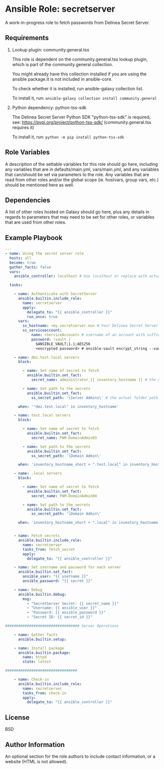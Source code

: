 Ansible Role: secretserver
=========

A work-in-progress role to fetch passwords from Delinea Secret Server.

Requirements
------------

1. Lookup plugin: community.general.tss
   
    This role is dependent on the community.general.tss lookup plugin, which is part of the community.general collection.

    You might already have this collection installed if you are using the ansible package.It is not included in ansible-core.

    To check whether it is installed, run ansible-galaxy collection list.

    To install it, run: `ansible-galaxy collection install community.general`

2. Python dependency: python-tss-sdk

    The Delinea Secret Server Python SDK "python-tss-sdk" is required, see: https://pypi.org/project/python-tss-sdk/
    (community.general.tss requires it)

    To install it, run: `python -m pip install python-tss-sdk`

Role Variables
--------------

A description of the settable variables for this role should go here, including any variables that are in defaults/main.yml, vars/main.yml, and any variables that can/should be set via parameters to the role. Any variables that are read from other roles and/or the global scope (ie. hostvars, group vars, etc.) should be mentioned here as well.

Dependencies
------------

A list of other roles hosted on Galaxy should go here, plus any details in regards to parameters that may need to be set for other roles, or variables that are used from other roles.

Example Playbook
----------------

```yaml
---
- name: Using the secret server role
  hosts: all
  become: true
  gather_facts: false
  vars:
    ansible_controller: localhost # Use localhost or replace with actual ansible controller

  tasks:

    - name: Authenticate with SecretServer
      ansible.builtin.include_role:
        name: secretserver
        apply:
          delegate_to: "{{ ansible_controller }}"
          run_once: true
      vars:
        ss_hostname: <my.secretserver.eu> # Your Delinea Secret Server hostname
        ss_serviceaccount:
            name: <ServiceAccount> # username of an account with sufficient permissions to access secrets
            password: !vault |
              $ANSIBLE_VAULT;1.1;AES256
              <encrypted password> # ansible-vault encrypt_string --vault-password-file /path/to/file

    - name: dmz.test.local servers
      block:

        - name: Set name of secret to fetch
          ansible.builtin.set_fact:
            secret_name: administrator_{{ inventory_hostname }} # the name of the secret to fetch from secret server

        - name: Set path to the secrets
          ansible.builtin.set_fact:
            ss_secret_path: '\Server Admins\' # the actual folder path as seen on the secret server web interface

      when: '"dmz.test.local" in inventory_hostname'

    - name: test.local servers
      block:

        - name: Set name of secret to fetch
          ansible.builtin.set_fact:
            secret_name: PAM-DomainAdmin03

        - name: Set path to the secrets
          ansible.builtin.set_fact:
            ss_secret_path: '\Domain Admin\'

      when: 'inventory_hostname_short + ".test.local" in inventory_hostname'

    - name: .local servers
      block:

        - name: Set name of secret to fetch
          ansible.builtin.set_fact:
            secret_name: PAM-DomainAdmin04

        - name: Set path to the secrets
          ansible.builtin.set_fact:
            ss_secret_path: '\Domain Admin\'

      when: 'inventory_hostname_short + ".local" in inventory_hostname'


    - name: Fetch secrets
      ansible.builtin.include_role:
        name: secretserver
        tasks_from: fetch_secret
        apply:
          delegate_to: "{{ ansible_controller }}"

    - name: Set username and password for each server
      ansible.builtin.set_fact:
        ansible_user: "{{ username }}"
        ansible_password: "{{ secret }}"

    - name: Debug
      ansible.builtin.debug:
        msg:
          - "SecretServer Secret: {{ secret_name }}"
          - "Username: {{ ansible_user }}"
          - "Password: {{ ansible_password }}"
          - "Secret ID: {{ secret_id }}"

################################## Server Operations

    - name: Gather facts
      ansible.builtin.setup:

    - name: Install package
      ansible.builtin.package:
        name: httpd
        state: latest

#################################

    - name: Check-in
      ansible.builtin.include_role:
        name: secretserver
        tasks_from: check-in
        apply:
          delegate_to: "{{ ansible_controller }}"

```


License
-------

BSD

Author Information
------------------

An optional section for the role authors to include contact information, or a website (HTML is not allowed).
